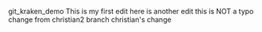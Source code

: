 git_kraken_demo
This is my first edit
here is another edit
this is NOT a typo
change from christian2 branch
christian's change